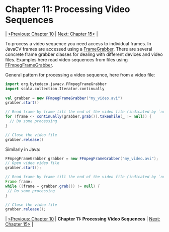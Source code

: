 
Chapter 11: Processing Video Sequences
======================================

| [<Previous: Chapter 10][chapter10] |  [Next: Chapter 15>][chapter15] |

To process a video sequence you need access to individual frames. In JavaCV frames are accessed using a [FrameGrabber][FrameGrabber]. There are several concrete frame grabber classes for dealing with different devices and video files. Examples here read video sequences from files using [FFmpegFrameGrabber][FFmpegFrameGrabber].

General pattern for processing a video sequence, here from a video file:

```scala
import org.bytedeco.javacv.FFmpegFrameGrabber
import scala.collection.Iterator.continually
  
val grabber = new FFmpegFrameGrabber("my_video.avi")
grabber.start()

// Read frame by frame till the end of the video file (indicated by `null` frame)
for (frame <- continually(grabber.grab()).takeWhile(_ != null)) {
  // Do some processing
}

// Close the video file
grabber.release()

```

Similarly in Java:
 ``` java
FFmpegFrameGrabber grabber = new FFmpegFrameGrabber("my_video.avi");
// Open video video file
grabber.start();

// Read frame by frame till the end of the video file (indicated by `null` frame)
Frame frame;
while ((frame = grabber.grab()) != null) {
  // Do some processing
}

// Close the video file
grabber.release();
```


| [<Previous: Chapter 10][chapter10] | **Chapter 11: Processing Video Sequences** | [Next: Chapter 15>][chapter15] |

[chapter10]: /OpenCV_Cookbook/src/main/scala/opencv_cookbook/chapter10
[chapter15]: /OpenCV_Cookbook/src/main/scala/opencv_cookbook/chapter15
[FrameGrabber]: http://bytedeco.org/javacv/apidocs/org/bytedeco/javacv/FrameGrabber.html
[FFmpegFrameGrabber]: http://bytedeco.org/javacv/apidocs/org/bytedeco/javacv/FFmpegFrameGrabber.html